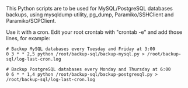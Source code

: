 This Python scripts are to be used for MySQL/PostgreSQL databases backups, using mysqldump utility, pg_dump, Paramiko/SSHClient and Paramiko/SCPClient.

Use it with a cron. Edit your root crontab with "crontab -e" and add those lines, for example:

```
# Backup MySQL databases every Tuesday and Friday at 3:00
0 3 * * 2,5 python /root/backup-sql/backup-mysql.py > /root/backup-sql/log-last-cron.log
```

```
# Backup PostgreSQL databases every Monday and Thursday at 6:00
0 6 * * 1,4 python /root/backup-sql/backup-postgresql.py > /root/backup-sql/log-last-cron.log
```